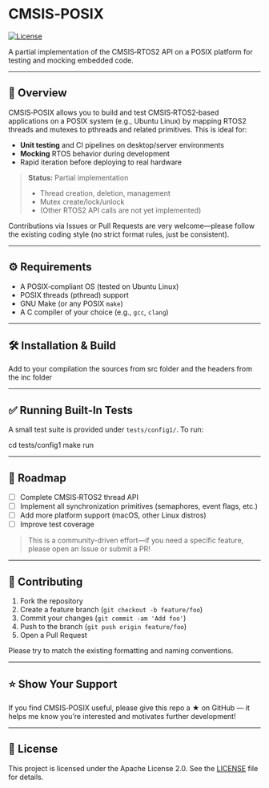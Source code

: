 # CMSIS‑POSIX

[![License](https://img.shields.io/badge/license-Apache%202.0-blue.svg)](https://www.apache.org/licenses/LICENSE-2.0)

A partial implementation of the CMSIS‑RTOS2 API on a POSIX platform for testing and mocking embedded code.

---

## 📖 Overview

CMSIS‑POSIX allows you to build and test CMSIS‑RTOS2‑based applications on a POSIX system (e.g., Ubuntu Linux) by mapping RTOS2 threads and mutexes to pthreads and related primitives. This is ideal for:

- **Unit testing** and CI pipelines on desktop/server environments  
- **Mocking** RTOS behavior during development  
- Rapid iteration before deploying to real hardware

> **Status:** Partial implementation  
> - Thread creation, deletion, management  
> - Mutex create/lock/unlock  
> - (Other RTOS2 API calls are not yet implemented)

Contributions via Issues or Pull Requests are very welcome—please follow the existing coding style (no strict format rules, just be consistent).

---

## ⚙️ Requirements

- A POSIX‑compliant OS (tested on Ubuntu Linux)  
- POSIX threads (pthread) support  
- GNU Make (or any POSIX `make`)  
- A C compiler of your choice (e.g., `gcc`, `clang`)

---

## 🛠️ Installation & Build

Add to your compilation the sources from src folder and the headers from the inc folder

---

## ✅ Running Built‑In Tests

A small test suite is provided under `tests/config1/`. To run:

cd tests/config1
make run

---

## 🚀 Roadmap

* [ ] Complete CMSIS‑RTOS2 thread API
* [ ] Implement all synchronization primitives (semaphores, event flags, etc.)
* [ ] Add more platform support (macOS, other Linux distros)
* [ ] Improve test coverage

> This is a community-driven effort—if you need a specific feature, please open an Issue or submit a PR!

---

## 🤝 Contributing

1. Fork the repository
2. Create a feature branch (`git checkout -b feature/foo`)
3. Commit your changes (`git commit -am 'Add foo'`)
4. Push to the branch (`git push origin feature/foo`)
5. Open a Pull Request

Please try to match the existing formatting and naming conventions.

---

## ⭐️ Show Your Support

If you find CMSIS‑POSIX useful, please give this repo a ★ on GitHub — it helps me know you’re interested and motivates further development!

---

## 📜 License

This project is licensed under the Apache License 2.0. See the [LICENSE](LICENSE) file for details.
